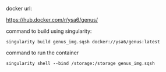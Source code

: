 docker url:

https://hub.docker.com/r/ysa6/genus/

command to build using singularity: 
```
singularity build genus_img.sqsh docker://ysa6/genus:latest
```

command to run the container
```
singularity shell --bind /storage:/storage genus_img.sqsh
```
